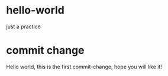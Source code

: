 # hello-world
just a practice
# commit change
Hello world, this is the first commit-change, hope you will like it!
